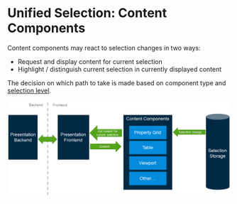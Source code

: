 # Unified Selection: Content Components

Content components may react to selection changes in two ways:
- Request and display content for current selection
- Highlight / distinguish current selection in currently displayed content

The decision on which path to take is made based on component type and
[selection level](./Terminology#selection-level).

![content components](./content-components.png "Content Components")
